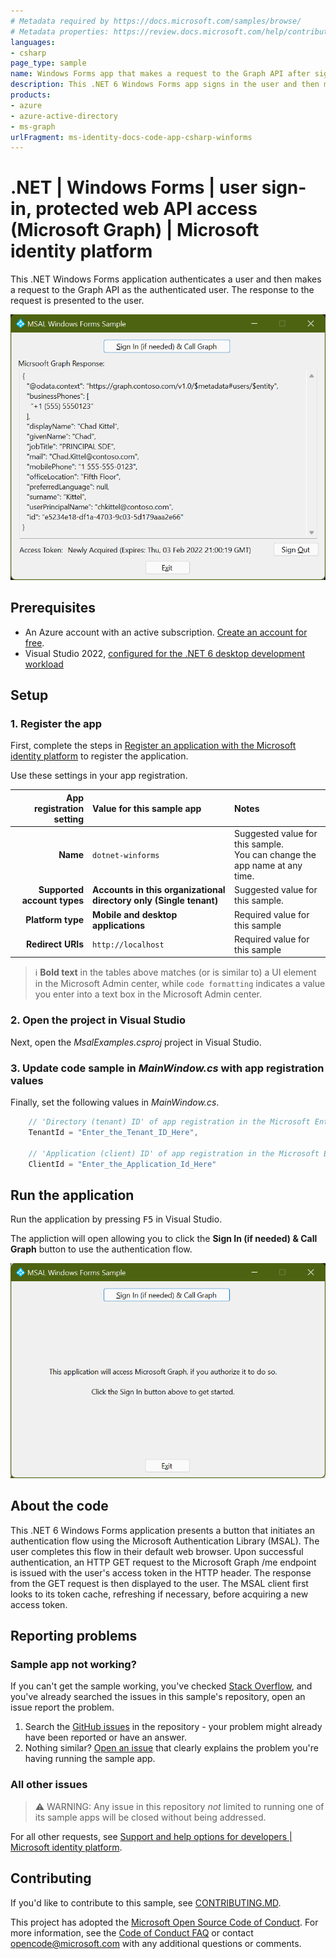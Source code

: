 ```yaml
---
# Metadata required by https://docs.microsoft.com/samples/browse/
# Metadata properties: https://review.docs.microsoft.com/help/contribute/samples/process/onboarding?branch=main#add-metadata-to-readme
languages:
- csharp
page_type: sample
name: Windows Forms app that makes a request to the Graph API after signing in the user
description: This .NET 6 Windows Forms app signs in the user and then makes a request to Microsoft Graph for the user's profile data.
products:
- azure
- azure-active-directory
- ms-graph
urlFragment: ms-identity-docs-code-app-csharp-winforms
---
```


# .NET | Windows Forms | user sign-in, protected web API access (Microsoft Graph) | Microsoft identity platform

<!-- Build badges here
![Build passing.](https://img.shields.io/badge/build-passing-brightgreen.svg) ![Code coverage.](https://img.shields.io/badge/coverage-100%25-brightgreen.svg) ![License.](https://img.shields.io/badge/license-MIT-green.svg)
-->

This .NET Windows Forms application authenticates a user and then makes a request to the Graph API as the authenticated user. The response to the request is presented to the user.

![A screenshot of a Windows Forms application displaying a response from Microsoft Graph.](./app.png)

## Prerequisites

- An Azure account with an active subscription. [Create an account for free](https://azure.microsoft.com/free/).
- Visual Studio 2022, [configured for the .NET 6 desktop development workload](https://docs.microsoft.com/dotnet/desktop/winforms/get-started/create-app-visual-studio?view=netdesktop-6.0#prerequisites)

## Setup

### 1. Register the app

First, complete the steps in [Register an application with the Microsoft identity platform](https://docs.microsoft.com/azure/active-directory/develop/quickstart-register-app) to register the application.

Use these settings in your app registration.

| App registration <br/> setting  | Value for this sample app                                           | Notes                                                                           |
|--------------------------------:|:--------------------------------------------------------------------|:--------------------------------------------------------------------------------|
| **Name**                        | `dotnet-winforms`                                                   | Suggested value for this sample. <br/> You can change the app name at any time. |
| **Supported account types**     | **Accounts in this organizational directory only (Single tenant)**  | Suggested value for this sample.                                                |
| **Platform type**               | **Mobile and desktop applications**                                 | Required value for this sample                                                  |
| **Redirect URIs**               | `http://localhost`                                                  | Required value for this sample                                                  |

> :information_source: **Bold text** in the tables above matches (or is similar to) a UI element in the Microsoft Admin center, while `code formatting` indicates a value you enter into a text box in the Microsoft Admin center.

### 2. Open the project in Visual Studio

Next, open the _MsalExamples.csproj_ project in Visual Studio.

### 3. Update code sample in _MainWindow.cs_ with app registration values

Finally, set the following values in _MainWindow.cs_.

```csharp
    // 'Directory (tenant) ID' of app registration in the Microsoft Entra admin center - this value is a GUID
    TenantId = "Enter_the_Tenant_ID_Here",

    // 'Application (client) ID' of app registration in the Microsoft Entra admin center - this value is a GUID
    ClientId = "Enter_the_Application_Id_Here"
```

## Run the application

Run the application by pressing <kbd>F5</kbd> in Visual Studio.

The appliction will open allowing you to click the **Sign In (if needed) & Call Graph** button to use the authentication flow.

![A screenshot of a Windows Forms application guiding the user to click the "Sign In" button.](./app-launch.png)

## About the code

This .NET 6 Windows Forms application presents a button that initiates an authentication flow using the Microsoft Authentication Library (MSAL). The user completes this flow in their default web browser.  Upon successful authentication, an HTTP GET request to the Microsoft Graph /me endpoint is issued with the user's access token in the HTTP header. The response from the GET request is then displayed to the user. The MSAL client first looks to its token cache, refreshing if necessary, before acquiring a new access token.

## Reporting problems

### Sample app not working?

If you can't get the sample working, you've checked [Stack Overflow](http://stackoverflow.com/questions/tagged/msal), and you've already searched the issues in this sample's repository, open an issue report the problem.

1. Search the [GitHub issues](/issues) in the repository - your problem might already have been reported or have an answer.
1. Nothing similar? [Open an issue](/issues/new) that clearly explains the problem you're having running the sample app.

### All other issues

> :warning: WARNING: Any issue in this repository _not_ limited to running one of its sample apps will be closed without being addressed.

For all other requests, see [Support and help options for developers | Microsoft identity platform](https://docs.microsoft.com/azure/active-directory/develop/developer-support-help-options).

## Contributing

If you'd like to contribute to this sample, see [CONTRIBUTING.MD](/CONTRIBUTING.md).

This project has adopted the [Microsoft Open Source Code of Conduct](https://opensource.microsoft.com/codeofconduct/). For more information, see the [Code of Conduct FAQ](https://opensource.microsoft.com/codeofconduct/faq/) or contact [opencode@microsoft.com](mailto:opencode@microsoft.com) with any additional questions or comments.
